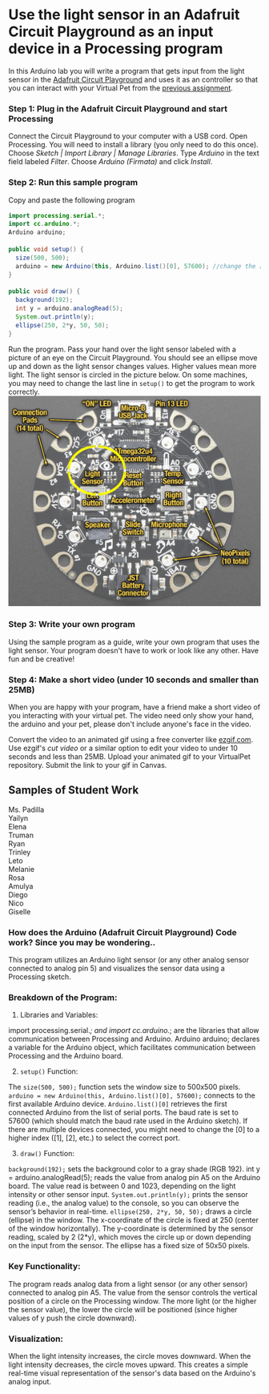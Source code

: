 # Use the light sensor in an Adafruit Circuit Playground as an input device in a Processing program
In this Arduino lab you will write a program that gets input from the light sensor in the [Adafruit Circuit Playground](https://www.adafruit.com/product/3000) and uses it as an controller so that you can interact with your Virtual Pet from the [previous assignment](https://github.com/ATC-APCSA/VirtualPet).

### Step 1: Plug in the Adafruit Circuit Playground and start Processing
Connect the Circuit Playground to your computer with a USB cord. Open Processing. You will need to install a library (you only need to do this once). Choose *Sketch | Import Library | Manage Libraries*.  Type *Arduino* in the text field labeled *Filter*. Choose *Arduino (Firmata)* and click *Install*.

### Step 2: Run this sample program
Copy and paste the following program
```java {.line-numbers}
import processing.serial.*;
import cc.arduino.*;
Arduino arduino;

public void setup() {
  size(500, 500);
  arduino = new Arduino(this, Arduino.list()[0], 57600); //change the [0] to a [1] or [2] etc. if your program doesn't work
}

public void draw() {
  background(192);
  int y = arduino.analogRead(5);
  System.out.println(y);
  ellipse(250, 2*y, 50, 50);
}
```
Run the program. Pass your hand over the light sensor labeled with a picture of an eye on the Circuit Playground. You should see an ellipse move up and down as the light sensor changes values. Higher values mean more light. The light sensor is circled in the picture below. On some machines, you may need to change the last line in `setup()` to get the program to work correctly.
![](CircuitPlayground.PNG)

### Step 3: Write your own program
Using the sample program as a guide, write your own program that uses the light sensor. Your program doesn't have to work or look like any other. Have fun and be creative! 

### Step 4: Make a short video (under 10 seconds and smaller than 25MB)
When you are happy with your program, have a friend make a short video of you interacting with your virtual pet. The video need only show your hand, the arduino and your pet, please don't include anyone's face in the video. 

Convert the video to an animated gif using a free converter like [ezgif.com](https://ezgif.com/). Use ezgif's *cut video* or a similar option to edit your video to under 10 seconds and less than 25MB. Upload your animated gif to your VirtualPet repository. Submit the link to your gif in Canvas. 


Samples of Student Work
-----------------------
Ms. Padilla <br>
Yailyn <br>
Elena <br>
Truman <br>
Ryan  <br>
Trinley <br>
Leto <br>
Melanie <br>
Rosa <br>
Amulya <br>
Diego <br>
Nico <br>
Giselle <br>


### How does the Arduino (Adafruit Circuit Playground) Code work? Since you may be wondering..

This program utilizes an Arduino light sensor (or any other analog sensor connected to analog pin 5) and visualizes the sensor data using a Processing sketch.

### Breakdown of the Program:
1. Libraries and Variables:

import processing.serial.*; and import cc.arduino.*; are the libraries that allow communication between Processing and Arduino.
Arduino arduino; declares a variable for the Arduino object, which facilitates communication between Processing and the Arduino board.

2. ```setup()``` Function:

The ```size(500, 500);``` function sets the window size to 500x500 pixels.
```arduino = new Arduino(this, Arduino.list()[0], 57600);``` connects to the first available Arduino device.
```Arduino.list()[0]``` retrieves the first connected Arduino from the list of serial ports.
The baud rate is set to 57600 (which should match the baud rate used in the Arduino sketch).
If there are multiple devices connected, you might need to change the [0] to a higher index ([1], [2], etc.) to select the correct port.

3. ```draw()``` Function:

```background(192);``` sets the background color to a gray shade (RGB 192).
int y = arduino.analogRead(5); reads the value from analog pin A5 on the Arduino board. The value read is between 0 and 1023, depending on the light intensity or other sensor input.
```System.out.println(y);``` prints the sensor reading (i.e., the analog value) to the console, so you can observe the sensor’s behavior in real-time.
```ellipse(250, 2*y, 50, 50);``` draws a circle (ellipse) in the window.
The x-coordinate of the circle is fixed at 250 (center of the window horizontally).
The y-coordinate is determined by the sensor reading, scaled by 2 (2*y), which moves the circle up or down depending on the input from the sensor.
The ellipse has a fixed size of 50x50 pixels.

### Key Functionality:
The program reads analog data from a light sensor (or any other sensor) connected to analog pin A5.
The value from the sensor controls the vertical position of a circle on the Processing window.
The more light (or the higher the sensor value), the lower the circle will be positioned (since higher values of y push the circle downward).

### Visualization:
When the light intensity increases, the circle moves downward.
When the light intensity decreases, the circle moves upward.
This creates a simple real-time visual representation of the sensor's data based on the Arduino's analog input.





